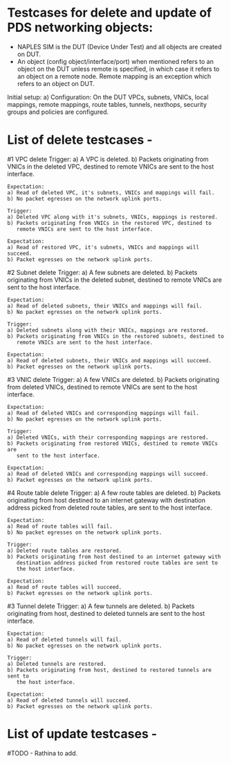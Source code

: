 # Testcases for delete and update of PDS networking objects:

 - NAPLES SIM is the DUT (Device Under Test) and all objects are created on DUT.
 - An object (config object/interface/port) when mentioned refers to an object
   on the DUT unless remote is specified, in which case it refers to an object
   on a remote node. Remote mapping is an exception which refers to an object
   on DUT.

Initial setup:
    a) Configuration:
        On the DUT VPCs, subnets, VNICs, local mappings, remote mappings, route
        tables, tunnels, nexthops, security groups and policies are configured.

# List of delete testcases -
#1 VPC delete
    Trigger:
    a) A VPC is deleted.
    b) Packets originating from VNICs in the deleted VPC, destined to
       remote VNICs are sent to the host interface.

    Expectation:
    a) Read of deleted VPC, it's subnets, VNICs and mappings will fail.
    b) No packet egresses on the network uplink ports.

    Trigger:
    a) Deleted VPC along with it's subnets, VNICs, mappings is restored.
    b) Packets originating from VNICs in the restored VPC, destined to
       remote VNICs are sent to the host interface.

    Expectation:
    a) Read of restored VPC, it's subnets, VNICs and mappings will succeed.
    b) Packet egresses on the network uplink ports.

#2 Subnet delete
    Trigger:
    a) A few subnets are deleted.
    b) Packets originating from VNICs in the deleted subnet, destined to
       remote VNICs are sent to the host interface.

    Expectation:
    a) Read of deleted subnets, their VNICs and mappings will fail.
    b) No packet egresses on the network uplink ports.

    Trigger:
    a) Deleted subnets along with their VNICs, mappings are restored.
    b) Packets originating from VNICs in the restored subnets, destined to
       remote VNICs are sent to the host interface.

    Expectation:
    a) Read of deleted subnets, their VNICs and mappings will succeed.
    b) Packet egresses on the network uplink ports.

#3 VNIC delete
    Trigger:
    a) A few VNICs are deleted.
    b) Packets originating from deleted VNICs, destined to remote VNICs are
       sent to the host interface.

    Expectation:
    a) Read of deleted VNICs and corresponding mappings will fail.
    b) No packet egresses on the network uplink ports.

    Trigger:
    a) Deleted VNICs, with their corresponding mappings are restored.
    b) Packets originating from restored VNICs, destined to remote VNICs are
       sent to the host interface.

    Expectation:
    a) Read of deleted VNICs and corresponding mappings will succeed.
    b) Packet egresses on the network uplink ports.

#4 Route table delete
    Trigger:
    a) A few route tables are deleted.
    b) Packets originating from host destined to an internet gateway with
       destination address picked from deleted route tables, are sent to
       the host interface.

    Expectation:
    a) Read of route tables will fail.
    b) No packet egresses on the network uplink ports.

    Trigger:
    a) Deleted route tables are restored.
    b) Packets originating from host destined to an internet gateway with
       destination address picked from restored route tables are sent to
       the host interface.

    Expectation:
    a) Read of route tables will succeed.
    b) Packet egresses on the network uplink ports.

#3 Tunnel delete
    Trigger:
    a) A few tunnels are deleted.
    b) Packets originating from host, destined to deleted tunnels are sent to
       the host interface.

    Expectation:
    a) Read of deleted tunnels will fail.
    b) No packet egresses on the network uplink ports.

    Trigger:
    a) Deleted tunnels are restored.
    b) Packets originating from host, destined to restored tunnels are sent to
       the host interface.

    Expectation:
    a) Read of deleted tunnels will succeed.
    b) Packet egresses on the network uplink ports.

# List of update testcases -
#TODO - Rathina to add.
